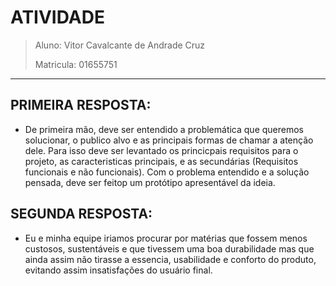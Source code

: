 # ATIVIDADE
> Aluno: Vitor Cavalcante de Andrade Cruz
> 
> Matricula: 01655751
___________________________________________

## PRIMEIRA RESPOSTA:

* De primeira mão, deve ser entendido a problemática que queremos solucionar, o publico alvo e as principais formas de chamar a atenção dele. Para isso deve ser levantado os princicpais requisitos para o projeto, as caracteristicas principais, e as secundárias (Requisitos funcionais e não funcionais). Com o problema entendido e a solução pensada, deve ser feitop um protótipo apresentável da ideia.

## SEGUNDA RESPOSTA:

* Eu e minha equipe iriamos procurar por matérias que fossem menos custosos, sustentáveis e que tivessem uma boa durabilidade mas que ainda assim não tirasse a essencia, usabilidade e conforto do produto, evitando assim insatisfações do usuário final.
